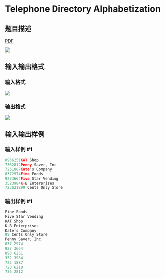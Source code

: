 # Telephone Directory Alphabetization

## 题目描述

[problemUrl]: https://uva.onlinejudge.org/index.php?option=com_onlinejudge&Itemid=8&category=10&page=show_problem&problem=826

[PDF](https://uva.onlinejudge.org/external/8/p885.pdf)

![](https://cdn.luogu.com.cn/upload/vjudge_pic/UVA885/86797c51d6c7dd2f233db97a3e45e45dc9c3d671.png)

## 输入输出格式

### 输入格式

![](https://cdn.luogu.com.cn/upload/vjudge_pic/UVA885/45d2364fb1b467bbe266caa75329998edceb4922.png)

### 输出格式

![](https://cdn.luogu.com.cn/upload/vjudge_pic/UVA885/f342d8aa79d0e3559860cf6c25685bd2fff67d46.png)

## 输入输出样例

### 输入样例 #1

```cpp
8936251KAT Shop
7362812Penny Saver, Inc.
7251887Kate’s Company
8372974Fine Foods
9273664Five Star Vending
3523984K-B Enterprises
723621899 Cents Only Store
```


### 输出样例 #1

```cpp
Fine Foods
Five Star Vending
KAT Shop
K-B Enterprises
Kate’s Company
99 Cents Only Store
Penny Saver, Inc.
837 2974
927 3664
893 6251
352 3984
725 1887
723 6218
736 2812
```



